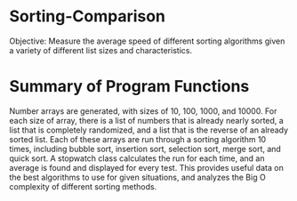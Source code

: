 # Sorting-Comparison

Objective: Measure the average speed of different sorting algorithms given a variety of different list sizes and characteristics.

# Summary of Program Functions

Number arrays are generated, with sizes of 10, 100, 1000, and 10000. For each size of array, there is a list of numbers that is already nearly sorted, a list that is completely randomized, and a list that is the reverse of an already sorted list. Each of these arrays are run through a sorting algorithm 10 times, including bubble sort, insertion sort, selection sort, merge sort, and quick sort. A stopwatch class calculates the run for each time, and an average is found and displayed for every test. This provides useful data on the best algorithms to use for given situations, and analyzes the Big O complexity of different sorting methods.

